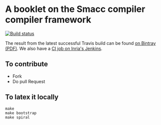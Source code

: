 # A booklet on the Smacc compiler compiler framework

[![Build status][badge]][travis]

[travis]: https://travis-ci.org/SquareBracketAssociates/Booklet-Smacc
[badge]: https://travis-ci.org/SquareBracketAssociates/Booklet-Smacc.svg?branch=master

The result from the latest successful Travis build can be found [on Bintray (PDF)](https://bintray.com/squarebracketassociates/wip/download_file?file_path=smacc-wip.pdf).
We also have a [CI job on Inria's Jenkins](https://ci.inria.fr/pharo-contribution/view/Books/job/Booklet-Smacc/).


## To contribute

- Fork
- Do pull Request 

## To latex it locally

```
make
make bootstrap
make spiral
```
